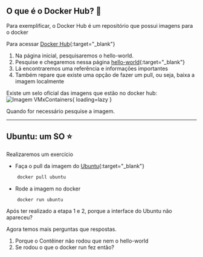 ## O que é o Docker Hub? 🤔

Para exemplificar, o Docker Hub é um repositório que possui imagens para o docker

Para acessar [Docker Hub](https://hub.docker.com/){:target="_blank"}

1. Na página inicial, pesquisaremos o hello-world.
2. Pesquise e chegaremos nessa página [hello-world](https://hub.docker.com/_/hello-world){:target="_blank"}
3. Lá encontraremos uma referência e informações importantes
4. Também repare que existe uma opção de fazer um pull, ou seja, baixa a imagem localmente


Existe um selo oficial das imagens que estão no docker hub:
![Imagem VMxContainers](https://i.postimg.cc/zXB37YFz/docker-hello-world.png){ loading=lazy }

Quando for necessário pesquise a imagem.

----

## Ubuntu: um SO ⭐

Realizaremos um exercício

+ Faça o pull da imagem do [Ubuntu](https://hub.docker.com/_/ubuntu){:target="_blank"}

```bash
    docker pull ubuntu
```

+ Rode a imagem no docker

```bash
    docker run ubuntu
```

Após ter realizado a etapa 1 e 2, porque a interface do Ubuntu não apareceu?

Agora temos mais perguntas que respostas.

1. Porque o Contêiner não rodou que nem o hello-world
2. Se rodou o que o docker run fez então?
